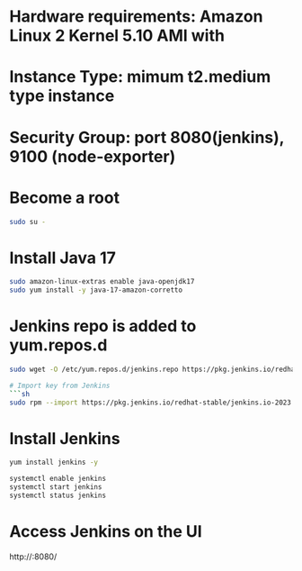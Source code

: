 
# Hardware requirements: Amazon Linux 2 Kernel 5.10 AMI with
# Instance Type: mimum t2.medium type instance 
# Security Group: port 8080(jenkins), 9100 (node-exporter)


# Become a root
```sh
sudo su -
```
# Install Java 17
```sh
sudo amazon-linux-extras enable java-openjdk17
sudo yum install -y java-17-amazon-corretto
```
# Jenkins repo is added to yum.repos.d
```sh
sudo wget -O /etc/yum.repos.d/jenkins.repo https://pkg.jenkins.io/redhat-stable/jenkins.repo

# Import key from Jenkins
```sh
sudo rpm --import https://pkg.jenkins.io/redhat-stable/jenkins.io-2023.key
```

# Install Jenkins
```sh
yum install jenkins -y
```
```sh
systemctl enable jenkins
systemctl start jenkins
systemctl status jenkins
```
# Access Jenkins on the UI
http://<Public-IPv4-address>:8080/
